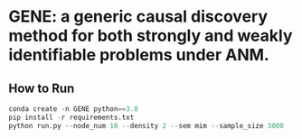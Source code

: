 # GENE: a generic causal discovery method for both strongly and weakly identifiable problems under ANM.
## How to Run
```python
conda create -n GENE python==3.8
pip install -r requirements.txt
python run.py --node_num 10 --density 2 --sem mim --sample_size 3000
